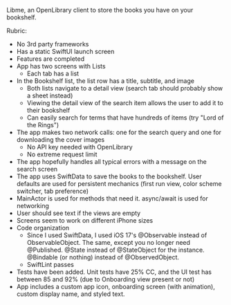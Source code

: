 Libme, an OpenLibrary client to store the books you have on your bookshelf.

Rubric:
* No 3rd party frameworks
* Has a static SwiftUI launch screen
* Features are completed
* App has two screens with Lists
    * Each tab has a list
* In the Bookshelf list, the list row has a title, subtitle, and image
    * Both lists navigate to a detail view (search tab should probably show a sheet instead)
    * Viewing the detail view of the search item allows the user to add it to their bookshelf
    * Can easily search for terms that have hundreds of items (try "Lord of the Rings")
* The app makes two network calls: one for the search query and one for downloading the cover images
    * No API key needed with OpenLibrary
    * No extreme request limit
* The app hopefully handles all typical errors with a message on the search screen
* The app uses SwiftData to save the books to the bookshelf. User defaults are used for persistent mechanics (first run view, color scheme switcher, tab preference)
* MainActor is used for methods that need it. async/await is used for networking
* User should see text if the views are empty
* Screens seem to work on different iPhone sizes
* Code organization
     * Since I used SwiftData, I used iOS 17's @Observable instead of ObservableObject. The same, except you no longer need @Published. @State instead of @StateObject for the instance. @Bindable (or nothing) instead of @ObservedObject.
     * SwiftLint passes
* Tests have been added. Unit tests have 25% CC, and the UI test has between 85 and 92% (due to Onboarding view present or not)
* App includes a custom app icon, onboarding screen (with animation), custom display name, and styled text.
